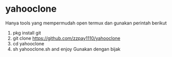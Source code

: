 # yahooclone
Hanya tools yang mempermudah 
open termux dan gunakan perintah berikut
1. pkg install git
2. git clone https://github.com/zzpay1110/yahooclone
3. cd yahooclone
4. sh yahooclone.sh
and enjoy
Gunakan dengan bijak
